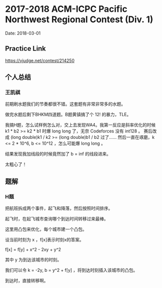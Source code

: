 # 2017-2018 ACM-ICPC Pacific Northwest Regional Contest (Div. 1)

Date: 2018-03-01

## Practice Link

https://vjudge.net/contest/214250

## 个人总结

### 王凯祺

前期刷水题我们的节奏都很不错。这套题有非常非常多的水题。

做完水题后剩下BHKM四道题。B题黄镇搞了个 12! 的暴力，TLE。

我搞H题，怎么试样例怎么对，交上去发现WA4。我第一反应是斜率优化的时候 k1 * b2 >= k2 * b1 时爆 long long 了，无奈 Codeforces 没有 int128 。
赛后改成 (long double)k1 / k2 >= (long double)b1 / b2 过了……
然后一直在琢磨，k <= 2 * 10^6, b <= 10^12 ，怎么可能爆 long long 。

结果发现我加线段的时候竟然加了 b = inf 的线段进来。

太粗心了！

## 题解

### H题

把航班拆成两个事件，起飞和降落，然后按照时间排序。

起飞时，在起飞城市查询哪个到达时间转移过来最棒。

这里用凸包来优化，每个城市建一个凸包。

设当前时刻为 x ，f[x]表示时刻x的答案。

f[x] = f[y] + x^2 - 2xy + y^2

其中 y 为到达该城市的时刻。

我们可以令 k = -2y, b = y^2 + f[y] ，将到达时刻插入该城市的凸包。

到达时，直接转移啊。
